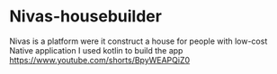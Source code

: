 # Nivas-housebuilder
Nivas is a platform were it construct a house for people with low-cost Native application I used kotlin to build the app
https://www.youtube.com/shorts/BpyWEAPQiZ0
